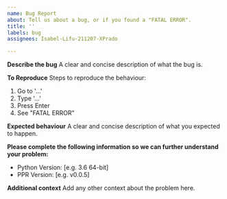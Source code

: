 ```yaml
---
name: Bug Report
about: Tell us about a bug, or if you found a "FATAL ERROR".
title: ''
labels: bug
assignees: Isabel-Lifu-211207-XPrado

---
```


**Describe the bug**
A clear and concise description of what the bug is.

**To Reproduce**
Steps to reproduce the behaviour:
1. Go to '...'
2. Type '...'
3. Press Enter
4. See "FATAL ERROR"

**Expected behaviour**
A clear and concise description of what you expected to happen.

**Please complete the following information so we can further understand your problem:**
 - Python Version: [e.g. 3.6 64-bit]
 - PPR Version: [e.g. v0.0.5]

**Additional context**
Add any other context about the problem here.
